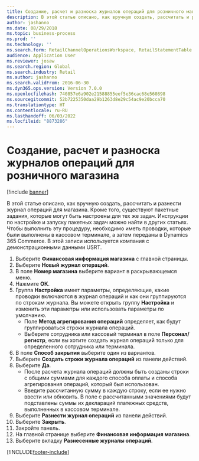 ```yaml
---
title: Создание, расчет и разноска журналов операций для розничного магазина
description: В этой статье описано, как вручную создать, рассчитать и разнести журнал операций для магазина.
author: jashanno
ms.date: 08/29/2018
ms.topic: business-process
ms.prod: ''
ms.technology: ''
ms.search.form: RetailChannelOperationsWorkspace, RetailStatementTable
audience: Application User
ms.reviewer: josaw
ms.search.region: Global
ms.search.industry: Retail
ms.author: jashanno
ms.search.validFrom: 2016-06-30
ms.dyn365.ops.version: Version 7.0.0
ms.openlocfilehash: 740857e6a902e21588855eef5e36cac68e560898
ms.sourcegitcommit: 52b7225350daa29b1263d8e29c54ac9e20bcca70
ms.translationtype: HT
ms.contentlocale: ru-RU
ms.lasthandoff: 06/03/2022
ms.locfileid: "8873286"
---
```

# <a name="create-calculate-and-post-statements-for-a-retail-store"></a>Создание, расчет и разноска журналов операций для розничного магазина

[!include [banner](../includes/banner.md)]

В этой статье описано, как вручную создать, рассчитать и разнести журнал операций для магазина. Кроме того, существуют пакетные задания, которые могут быть настроены для тех же задач. Инструкции по настройке и запуску пакетных задач можно найти в других статьях. Чтобы выполнить эту процедуру, необходимо иметь проводки, которые были выполнены в кассовом терминале, а затем переданы в Dynamics 365 Commerce. В этой записи используется компания с демонстрационными данными USRT.

1. Выберите **Финансовая информация магазина** с главной страницы.
2. Выберите **Новый журнал операций**.
3. В поле **Номер магазина** выберите вариант в раскрывающемся меню.
4. Нажмите **ОК**.
5. Группа **Настройка** имеет параметры, определяющие, какие проводки включаются в журнал операций и как они группируются по строкам журнала. Вы можете открыть группу **Настройка** и изменить эти параметры или использовать параметры по умолчанию.  
    - Поле **Метод агрегирования операций** определяет, как будут группироваться строки журнала операций.  
    - Выберите сотрудника или кассовый терминал в поле **Персонал/регистр**, если вы хотите создать журнал операций только для определенного сотрудника или терминала.  
6. В поле **Способ закрытия** выберите один из вариантов.
7. Выберите **Создать строки журнала операций** из панели действий.
8. Выберите **Да**.
    - После расчета журнала операций должны быть созданы строки с общими суммами для каждого способа оплаты и способа агрегирования операций, который был использован.  
    - Введите рассчитанную сумму в каждую строку, если ее нужно ввести или обновить. В поле с рассчитанными значениями будут подставлены суммы их деклараций платежных средств, выполненных в кассовом терминале.  
9. Выберите **Разнести журнал операций** из панели действий.
10. Выберите **Закрыть**.
11. Закройте панель.
12. На главной странице выберите **Финансовая информация магазина**.
13. Выберите вкладку **Разнесенные журналы операций**.



[!INCLUDE[footer-include](../../includes/footer-banner.md)]